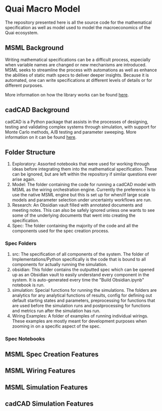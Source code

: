 # Quai Macro Model

The repository presented here is all the source code for the mathematical specification as well as model used to model the macroeconomics of the Quai ecosystem.

## MSML Background

Writing mathematical specifications can be a difficult process, especially when variable names are changed or new mechanisms are introduced. MSML seeks to streamline the process with automations as well as enhance the abilities of static math specs to deliver deeper insights. Because it is automated, one can write specifications at different levels of details or for different purposes.

More information on how the library works can be found [here](https://github.com/BlockScience/MSML).

## cadCAD Background

cadCAD is a Python package that assists in the processes of designing, testing and validating complex systems through simulation, with support for Monte Carlo methods, A/B testing and parameter sweeping. More information on it can be found [here](https://github.com/cadCAD-org/cadCAD).

## Folder Structure

1. Exploratory: Assorted notebooks that were used for working through ideas before integrating them into the mathematical specification. These can be ignored, but are left within the repository if similar questions ever arise again.
2. Model: The folder containing the code for running a cadCAD model with MSML as the wiring orchestration engine. Currently the preference is to use the native MSML engine but this is set up for when/if large scale models and parameter selection under uncertainty workflows are run.
3. Research: An Obsidian vault filled with annotated documents and meeting notes. This can also be safely ignored unless one wants to see some of the underlying documents that went into creating the specification.
4. Spec: The folder containing the majority of the code and all the components used for the spec creation process.

### Spec Folders

1. src: The specification of all components of the system. The folder of Implementations/Python specifically is the code that is bound to all components for actually running the simulation.
2. obsidian: This folder contains the outputted spec which can be opened up as an Obsidian vault to easily understand every component in the system. It is auto-generated every time the "Build Obsidian.ipynb" notebook is run.
3. simulation: Special functions for running the simulations. The folders are analytics for any analytical functions of results, config for defining out default starting states and parameters, preprocessing for functions that are used before the simulation runs and postprocessing for functions and metrics run after the simulation has run.
4. Wiring Examples: A folder of examples of running individual wirings. These examples are mostly meant for development purposes when zooming in on a specific aspect of the spec.

### Spec Notebooks

## MSML Spec Creation Features

## MSML Wiring Features

## MSML Simulation Features

## cadCAD Simulation Features